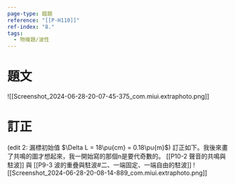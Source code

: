 ```yaml
---
page-type: 錯題
reference: "[[P-H110]]"
ref-index: "8."
tags:
  - 物複題/波性
---
```

# 題文
![[Screenshot_2024-06-28-20-07-45-375_com.miui.extraphoto.png]]
# 訂正
(edit 2: 漏標初始值 $\Delta L = 18\pu{cm} = 0.18\pu{m}$)
訂正如下。我後來畫了共鳴的圖才想起來，我一開始寫的那個n是要代奇數的。
[[P10-2 聲音的共鳴與駐波]] 與 [[P9-3 波的重疊與駐波#二、一端固定、一端自由的駐波]]
![[Screenshot_2024-06-28-20-08-14-889_com.miui.extraphoto.png]]
